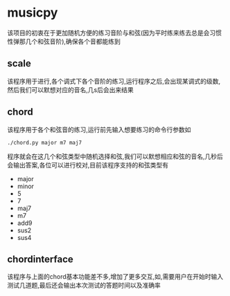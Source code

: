 # musicpy
该项目的初衷在于更加随机方便的练习音阶与和弦(因为平时练来练去总是会习惯性弹那几个和弦音阶),确保各个音都能练到
## scale
该程序用于进行,各个调式下各个音阶的练习,运行程序之后,会出现某调式的级数,然后我们可以默想对应的音名,几s后会出来结果

## chord
该程序用于各个和弦音的练习,运行前先输入想要练习的命令行参数如
```shell
./chord.py major m7 maj7
```
程序就会在这几个和弦类型中随机选择和弦,我们可以默想相应和弦的音名,几秒后会输出答案,各位可以进行校对,目前该程序支持的和弦类型有
* major
* minor
* 5
* 7
* maj7
* m7
* add9
* sus2
* sus4

## chordinterface
该程序与上面的chord基本功能差不多,增加了更多交互,如,需要用户在开始时输入测试几道题,最后还会输出本次测试的答题时间以及准确率
